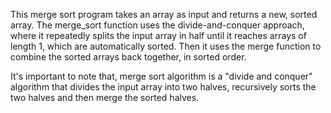 This merge sort program takes an array as input and returns a new, sorted array. The merge_sort function uses the divide-and-conquer approach, where it repeatedly splits the input array in half until it reaches arrays of length 1, which are automatically sorted. Then it uses the merge function to combine the sorted arrays back together, in sorted order.

It's important to note that, merge sort algorithm is a "divide and conquer" algorithm that divides the input array into two halves, recursively sorts the two halves and then merge the sorted halves.